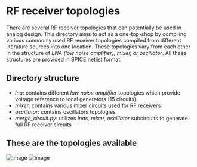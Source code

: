 # RF receiver topologies

There are several RF receiver topologies that can potentially be used in analog design.
This directory aims to act as a one-top-shop by compiling various commonly used RF receiver topologies compiled from different literature sources into one location. These topologies vary from each other in the structure of *LNA (low noise amplifier), mixer, or oscillator*.
All these structures are provided in SPICE netlist format.


## Directory structure
- *lna*: contains different *low noise amplifier* topologies which provide voltage reference to local generators (15 circuits)
- *mixer*: contains various mixer circuits used for RF receivers
- *oscillator*: contains oscillators topologies
- *merge_circuit.py*: utilizes *lnas, mixer, oscillator* subcircuits to generate full RF receiver circuits

## These are the topologies available 

![image](https://user-images.githubusercontent.com/40378093/163063782-2ffa2104-9180-435a-8844-23153ed5212b.png)
![image](https://user-images.githubusercontent.com/40378093/163063891-88795c2d-bfdf-4c75-8c26-d550592eee1c.png)
